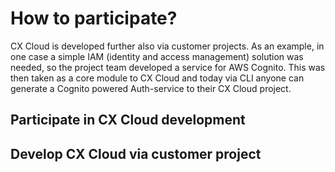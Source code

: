 # How to participate?

CX Cloud is developed further also via customer projects. As an example, in one case a simple IAM \(identity and access management\) solution was needed, so the project team developed a service for AWS Cognito. This was then taken as a core module to CX Cloud and today via CLI anyone can generate a Cognito powered Auth-service to their CX Cloud project.

## Participate in CX Cloud development

## Develop CX Cloud via customer project

